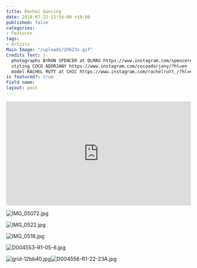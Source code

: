 ```yaml
---
title: Rachel dancing
date: 2018-07-22 12:54:00 +10:00
published: false
categories:
- Features
tags:
- Artists
Main Image: "/uploads/2h623s.gif"
Credits Text: |-
  photographs BYRON SPENCER at DLMAU https://www.instagram.com/spencernotspencer/?hl=en https://www.instagram.com/dlm_au/?hl=en
  styling COCO ADORJANY https://www.instagram.com/cocoadorjany/?hl=en
  model RACHEL RUTT at CHIC https://www.instagram.com/rachelrutt_/?hl=en https://www.instagram.com/chic_management/?hl=en https://www.instagram.com/heartpeoplemusic/
is featured?: true
Field name: 
layout: post
---
```


<div style="padding:56.25% 0 0 0;position:relative;"><iframe src="https://player.vimeo.com/video/286938413?autoplay=1&title=0&byline=0&portrait=0" style="position:absolute;top:0;left:0;width:100%;height:100%;" frameborder="0" webkitallowfullscreen mozallowfullscreen allowfullscreen></iframe></div><script src="https://player.vimeo.com/api/player.js"></script>

![IMG_05072.jpg](/uploads/IMG_05072.jpg)

![IMG_0522.jpg](/uploads/IMG_0522.jpg)

![IMG_0518.jpg](/uploads/IMG_0518.jpg)

![D004553-R1-05-6.jpg](/uploads/D004553-R1-05-6.jpg)

![grid-12bb40.jpg](/uploads/grid-12bb40.jpg)![D004556-R1-22-23A.jpg](/uploads/D004556-R1-22-23A.jpg)